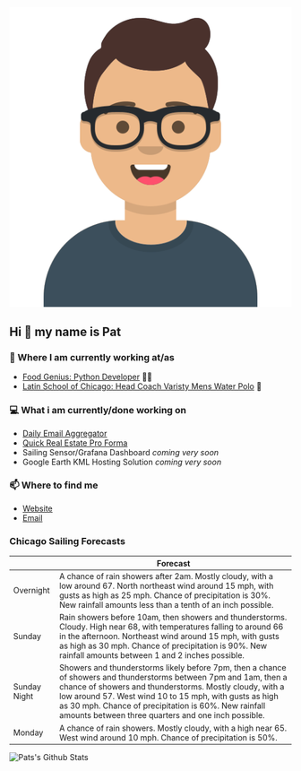 [![Social banner for p-j-falconer](https://raw.githubusercontent.com/P-J-FALCONER/P-J-FALCONER/master/assets/avataaars.svg)](https://patfalconer.com/)
## Hi :wave: my name is Pat

### 💼 Where I am currently working at/as
- [Food Genius: Python Developer](https://getfoodgenius.com/) 🍔🐍
- [Latin School of Chicago: Head Coach Varisty Mens Water Polo](https://www.latinschool.org/) 🤽


### 💻 What i am currently/done working on
 - [Daily Email Aggregator](https://github.com/P-J-FALCONER/dott_daily_mail)
 - [Quick Real Estate Pro Forma](https://github.com/P-J-FALCONER/henry)
 - Sailing Sensor/Grafana Dashboard *coming very soon*
 - Google Earth KML Hosting Solution *coming very soon*

### 📫 Where to find me
 - [Website](https://patfalconer.com/)
 - [Email](mailto:patrick.j.falconer@gmail.com)


### Chicago Sailing Forecasts
|   | Forecast  |
|---|---|
| Overnight | A chance of rain showers after 2am. Mostly cloudy, with a low around 67. North northeast wind around 15 mph, with gusts as high as 25 mph. Chance of precipitation is 30%. New rainfall amounts less than a tenth of an inch possible. |
| Sunday | Rain showers before 10am, then showers and thunderstorms. Cloudy. High near 68, with temperatures falling to around 66 in the afternoon. Northeast wind around 15 mph, with gusts as high as 30 mph. Chance of precipitation is 90%. New rainfall amounts between 1 and 2 inches possible. |
| Sunday Night | Showers and thunderstorms likely before 7pm, then a chance of showers and thunderstorms between 7pm and 1am, then a chance of showers and thunderstorms. Mostly cloudy, with a low around 57. West wind 10 to 15 mph, with gusts as high as 30 mph. Chance of precipitation is 60%. New rainfall amounts between three quarters and one inch possible. |
| Monday | A chance of rain showers. Mostly cloudy, with a high near 65. West wind around 10 mph. Chance of precipitation is 50%. |

![Pats's Github Stats](https://github-readme-stats.vercel.app/api?username=p-j-falconer&show_icons=true&theme=radical)
